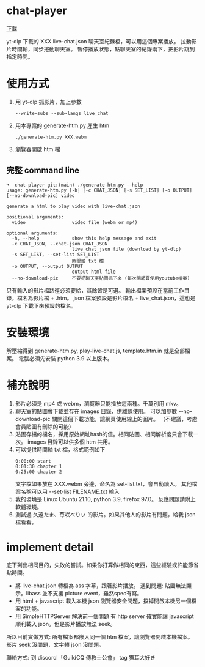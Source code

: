 # chat-player

[下載](https://github.com/ting1322/chat-player/releases/download/v0.1.0/chat-player-v0.1.0.zip)

yt-dlp 下載的 XXX.live-chat.json 聊天室紀錄檔，可以用這個專案播放。
拉動影片時間軸，同步捲動聊天室。
暫停播放狀態，點聊天室的紀錄兩下，把影片跳到指定時間。

# 使用方式

1. 用 yt-dlp 抓影片，加上參數
   ```
   --write-subs --sub-langs live_chat
   ```
2. 用本專案的 generate-htm.py 產生 htm
   ```
   ./generate-htm.py XXX.webm
   ```
3. 瀏覽器開啟 htm 檔

## 完整 command line
```
➜  chat-player git:(main) ./generate-htm.py --help
usage: generate-htm.py [-h] [-c CHAT_JSON] [-s SET_LIST] [-o OUTPUT] [--no-download-pic] video

generate a html to play video with live-chat.json

positional arguments:
  video                 video file (webm or mp4)

optional arguments:
  -h, --help            show this help message and exit
  -c CHAT_JSON, --chat-json CHAT_JSON
                        live chat json file (download by yt-dlp)
  -s SET_LIST, --set-list SET_LIST
                        時間軸 txt 檔
  -o OUTPUT, --output OUTPUT
                        output html file
  --no-download-pic     不要把聊天室貼圖抓下來 (每次開網頁使用youtube檔案)
```

只有輸入的影片檔路徑必須要給，其餘皆是可選。
輸出檔案預設在當前工作目錄，檔名為影片檔 + .htm。
json 檔案預設是影片檔名 + live_chat.json，這也是 yt-dlp 下載下來預設的檔名。

# 安裝環境

解壓縮得到 generate-htm.py, play-live-chat.js, template.htm.in 就是全部檔案。
電腦必須先安裝 python 3.9 以上版本。

# 補充說明

1. 影片必須是 mp4 或 webm，瀏覽器只能播放這兩種。千萬別用 mkv。
2. 聊天室的貼圖會下載並存在 images 目錄，供離線使用。
   可以加參數 --no-download-pic 關閉這個下載功能，讓網頁使用線上的圖片。
   （不建議，考慮會員貼圖有刪除的可能）
3. 貼圖存檔的檔名，採用原始網址hash的值。相同貼圖、相同解析度只會下載一次。
   images 目錄可以供多個 htm 共用。
4. 可以提供時間軸 txt 檔，格式範例如下
   ````
   0:00:00 start
   0:01:30 chapter 1
   0:25:00 chapter 2
   ````
   文字檔如果放在 XXX.webm 旁邊，命名為 set-list.txt，會自動讀入。
   其他檔案名稱可以用 --set-list FILENAME.txt 輸入
5. 我的環境是 Linux Ubuntu 21.10, python 3.9, firefox 97.0。
   反應問題請附上軟體環境。
6. 測試過 久遠たま、苺咲べりぃ 的影片。如果其他人的影片有問題，給我 json 檔看看。
   
# implement detail

底下列出相同目的，失敗的嘗試。如果你打算做相同的東西，這些經驗或許能節省點時間。

- 將 live-chat.json 轉檔為 ass 字幕，跟著影片播放。
  遇到問題: 貼圖無法顯示。libass 並不支援 picture event，雖然spec有寫。
- 用 html + javascript 載入本機 json
  瀏覽器安全問題，擋掉開啟本機另一個檔案的功能。
- 用 SimpleHTTPServer 解決前一個問題
  有 http server 確實能讓 javascript 順利載入 json。但是影片播放無法 seek。

所以目前實做方式: 所有檔案都嵌入同一個 htm 檔案，讓瀏覽器開啟本機檔案。
影片 seek 沒問題，文字轉 json 沒問題。

聯絡方式: 到 discord 「GuildCQ 傳教士公會」 tag 猫耳大好き
